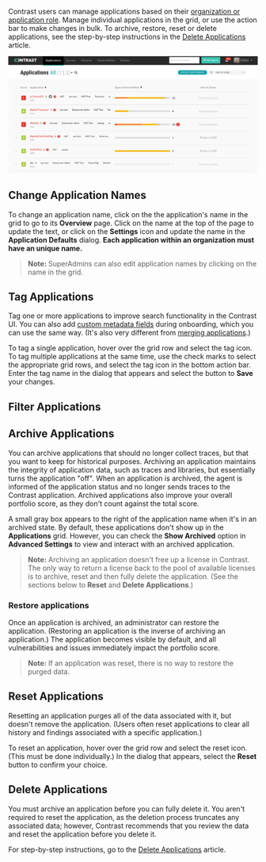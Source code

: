 <!--
title: "Managing Applications"
description: "Overview of the core operations for an application from the action bar."
tags: "user ui application manage archiving restoring resetting deleting"
-->

Contrast users can manage applications based on their [organization or application role](admin-manageorgsroleperm.html#roles). Manage individual applications in the grid, or use the action bar to make changes in bulk. To archive, restore, reset or delete applications, see the step-by-step instructions in the [Delete Applications](user-appsmanage.html#delete) article.  

<a href="assets/images/Applications-grid.png" rel="lightbox" title="See all of your applications in the grid"><img class="thumbnail" src="assets/images/Applications-grid.png"/></a>

## Change Application Names 

To change an application name, click on the the application's name in the grid to go to its **Overview** page. Click on the name at the top of the page to update the text, or click on the **Settings** icon and update the name in the **Application Defaults** dialog. **Each application within an organization must have an unique name.** 

> **Note:** SuperAdmins can also edit application names by clicking on the name in the grid. 

## Tag Applications

Tag one or more applications to improve search functionality in the Contrast UI. You can also add [custom metadata fields](admin-orgsettings.html#app-defaults) during onboarding, which you can use the same way. (It's also very different from [merging applications](user-appsmanage.html#merge).)

To tag a single application, hover over the grid row and select the tag icon. To tag multiple applications at the same time, use the check marks to select the appropriate grid rows, and select the tag icon in the bottom action bar. Enter the tag name in the dialog that appears and select the button to **Save** your changes.

## Filter Applications 



## Archive Applications

You can archive applications that should no longer collect traces, but that you want to keep for historical purposes. Archiving an application maintains the integrity of application data, such as traces and libraries, but essentially turns the application "off". When an application is archived, the agent is informed of the application status and no longer sends traces to the Contrast application. Archived applications also improve your overall portfolio score, as they don't count against the total score. 

A small gray box appears to the right of the application name when it's in an archived state. By default, these applications don't show up in the **Applications** grid. However, you can check the **Show Archived** option in **Advanced Settings** to view and interact with an archived application.

> **Note:** Archiving an application doesn't free up a license in Contrast. The only way to return a license back to the pool of available licenses is to archive, reset and then fully delete the application. (See the sections below to **Reset** and **Delete Applications**.)

### Restore applications 

Once an application is archived, an administrator can restore the application. (Restoring an application is the inverse of archiving an application.) The application becomes visible by default, and all vulnerabilities and issues immediately impact the portfolio score.

> **Note:** If an application was reset, there is no way to restore the purged data. 

## Reset Applications

Resetting an application purges all of the data associated with it, but doesn't remove the application. (Users often reset applications to clear all history and findings associated with a specific application.)

To reset an application, hover over the grid row and select the reset icon. (This must be done individually.) In the dialog that appears, select the **Reset** button to confirm your choice. 

## Delete Applications 

You must archive an application before you can fully delete it. You aren't required to reset the application, as the deletion process truncates any associated data; however, Contrast recommends that you review the data and reset the application before you delete it. 

For step-by-step instructions, go to the [Delete Applications](user-appsmanage.html#delete) article. 

